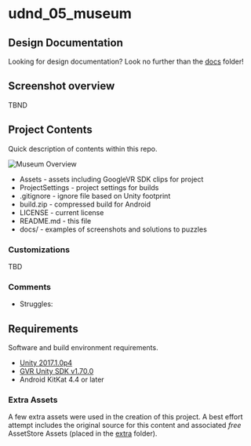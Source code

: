 # udnd_05_museum

## Design Documentation
Looking for design documentation? Look no further than the [docs](docs) folder!

## Screenshot overview
TBND

## Project Contents
Quick description of contents within this repo.

![Museum Overview](docs/screen_fullview.jpg)

* Assets - assets including GoogleVR SDK clips for project
* ProjectSettings - project settings for builds
* .gitignore - ignore file based on Unity footprint
* build.zip - compressed build for Android
* LICENSE - current license
* README.md - this file
* docs/ - examples of screenshots and solutions to puzzles

### Customizations
TBD

### Comments
* Struggles:

## Requirements
Software and build environment requirements.

* [Unity 2017.1.0p4](https://unity3d.com/get-unity/download/archive)
* [GVR Unity SDK v1.70.0](https://github.com/googlevr/gvr-unity-sdk/releases/tag/v1.70.0)
* Android KitKat 4.4 or later

### Extra Assets
A few extra assets were used in the creation of this project.  A best effort attempt includes the original source for this content and associated *free* AssetStore Assets (placed in the [extra](Assets/external) folder).
